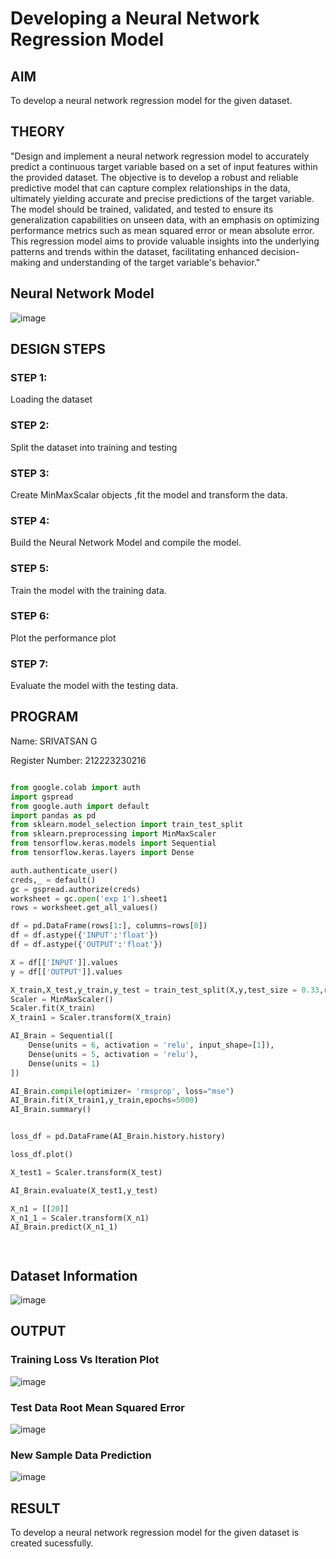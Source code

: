 # Developing a Neural Network Regression Model

## AIM

To develop a neural network regression model for the given dataset.

## THEORY



"Design and implement a neural network regression model to accurately predict a continuous target variable based on a set of input features within the provided dataset. The objective is to develop a robust and reliable predictive model that can capture complex relationships in the data, ultimately yielding accurate and precise predictions of the target variable. The model should be trained, validated, and tested to ensure its generalization capabilities on unseen data, with an emphasis on optimizing performance metrics such as mean squared error or mean absolute error. This regression model aims to provide valuable insights into the underlying patterns and trends within the dataset, facilitating enhanced decision-making and understanding of the target variable's behavior."

## Neural Network Model

![image](https://github.com/user-attachments/assets/aca54174-26f6-409e-939f-ee084b1ebd99)


## DESIGN STEPS

### STEP 1:

Loading the dataset

### STEP 2:

Split the dataset into training and testing

### STEP 3:

Create MinMaxScalar objects ,fit the model and transform the data.

### STEP 4:

Build the Neural Network Model and compile the model.

### STEP 5:

Train the model with the training data.

### STEP 6:

Plot the performance plot

### STEP 7:

Evaluate the model with the testing data.

## PROGRAM
 Name: SRIVATSAN G
 
 Register Number: 212223230216

 
```python

from google.colab import auth
import gspread
from google.auth import default
import pandas as pd
from sklearn.model_selection import train_test_split
from sklearn.preprocessing import MinMaxScaler
from tensorflow.keras.models import Sequential
from tensorflow.keras.layers import Dense

auth.authenticate_user()
creds,_ = default()
gc = gspread.authorize(creds)
worksheet = gc.open('exp 1').sheet1
rows = worksheet.get_all_values()

df = pd.DataFrame(rows[1:], columns=rows[0])
df = df.astype({'INPUT':'float'})
df = df.astype({'OUTPUT':'float'})

X = df[['INPUT']].values
y = df[['OUTPUT']].values

X_train,X_test,y_train,y_test = train_test_split(X,y,test_size = 0.33,random_state = 33)
Scaler = MinMaxScaler()
Scaler.fit(X_train)
X_train1 = Scaler.transform(X_train)

AI_Brain = Sequential([
    Dense(units = 6, activation = 'relu', input_shape=[1]),
    Dense(units = 5, activation = 'relu'),
    Dense(units = 1)
])

AI_Brain.compile(optimizer= 'rmsprop', loss="mse")
AI_Brain.fit(X_train1,y_train,epochs=5000)
AI_Brain.summary()


loss_df = pd.DataFrame(AI_Brain.history.history)

loss_df.plot()

X_test1 = Scaler.transform(X_test)

AI_Brain.evaluate(X_test1,y_test)

X_n1 = [[20]]
X_n1_1 = Scaler.transform(X_n1)
AI_Brain.predict(X_n1_1)




```
## Dataset Information
![image](https://github.com/user-attachments/assets/801d9565-d2b8-4ed5-a920-e07b8b629d7c)

## OUTPUT

### Training Loss Vs Iteration Plot

![image](https://github.com/user-attachments/assets/47dadf9b-b983-461a-87ff-f6abe5a41e74)


### Test Data Root Mean Squared Error

![image](https://github.com/user-attachments/assets/8897ed17-a1c9-4f6d-b035-fec22c57d299)

### New Sample Data Prediction
![image](https://github.com/user-attachments/assets/ce01e577-7abd-4772-b6b7-fd42f877db2e)


## RESULT

To develop a neural network regression model for the given dataset is created sucessfully.

